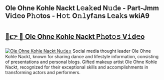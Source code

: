## Ole Ohne Kohle Nackt L𝚎a𝚔ed N𝚞𝚍e - Part-Jmm Vi𝚍𝚎o P𝚑𝚘tos - H𝚘𝚝 O𝚗𝚕yf𝚊ns L𝚎a𝚔s wkiA9

# <h2><a href="http://kf324n8.oniu.top/?m=Ole+Ohne+Kohle+Nackt">🔗👉 🔴 Ole Ohne Kohle Nackt P𝚑ot𝚘𝚜 V𝚒d𝚎o</a></h2>

[![Ole Ohne Kohle Nackt Nu𝚍e𝚜](https://i.imgur.com/0qMVB7G.gif)](http://kf324n8.oniu.top/?m=Ole+Ohne+Kohle+Nackt)
Social media thought leader Ole Ohne Kohle Nackt, known for sharing dance and lifestyle information, consisting of presentations and personal blogs. Gifted makeup artist Ole Ohne Kohle Nackt, recognized for their exceptional skills and accomplishments in transforming actors and performers.  
